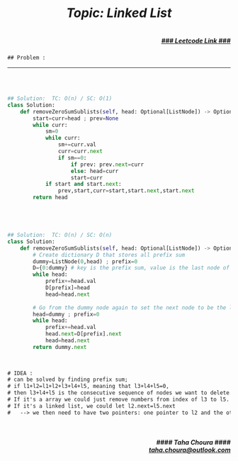 <h1 align="center";"><em> Topic: Linked List</em></h1>
<h5 align="right"> <br/><a align="right" width="80" href="https://leetcode.com/problems/remove-zero-sum-consecutive-nodes-from-linked-list/" target="_blank"><ins>### Leetcode Link ###</ins></a></h5>     
                                                                                                                                 
```diff
## Problem : 
```
                                                                                                                    


-------                    

<br/><br/>


                         
```python
## Solution:  TC: O(n) / SC: O(1)  
class Solution:
    def removeZeroSumSublists(self, head: Optional[ListNode]) -> Optional[ListNode]:
        start=curr=head ; prev=None
        while curr:
            sm=0
            while curr:
                sm+=curr.val
                curr=curr.next
                if sm==0:
                    if prev: prev.next=curr
                    else: head=curr
                    start=curr
            if start and start.next:
                prev,start,curr=start,start.next,start.next
        return head





## Solution:  TC: O(n) / SC: O(n)    
class Solution:
    def removeZeroSumSublists(self, head: Optional[ListNode]) -> Optional[ListNode]:
        # Create dictionary D that stores all prefix sum
        dummy=ListNode(0,head) ; prefix=0
        D={0:dummy} # key is the prefix sum, value is the last node of getting this sum value
        while head:
            prefix+=head.val
            D[prefix]=head
            head=head.next
		
        # Go from the dummy node again to set the next node to be the last node for a prefix sum
        head=dummy ; prefix=0
        while head:
            prefix+=head.val
            head.next=D[prefix].next
            head=head.next
        return dummy.next
                                                                                                                           
                                                                                                                         
```





```diff   
# IDEA :
# can be solved by finding prefix sum;
# if l1+l2=l1+l2+l3+l4+l5, meaning that l3+l4+l5=0, 
# then l3+l4+l5 is the consecutive sequence of nodes we want to delete. 
# If it's a array we could just remove numbers from index of l3 to l5. 
# If it's a linked list, we could let l2.next=l5.next
#   --> we then need to have two pointers: one pointer to l2 and the other pointer to l5
``` 





<br/>            
<h5 align="right" margin-right:12px>#### Taha Choura ####<br/><a align="right" width="70" href="#">taha.choura@outlook.com</a></h5> 
